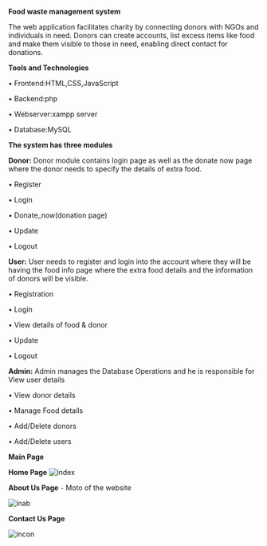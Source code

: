 
**Food waste management system**

The web application facilitates charity by connecting donors with NGOs and individuals in need. Donors can create accounts, list excess items like food and make them visible to those in need, enabling direct contact for donations.

**Tools and Technologies**

• Frontend:HTML,CSS,JavaScript

• Backend:php

• Webserver:xampp server

• Database:MySQL

**The system has three modules**

**Donor:** Donor module contains login page as well as the donate now page where the donor needs to specify the details of extra food.

• Register

• Login

• Donate_now(donation page)

• Update

• Logout

**User:** User needs to register and login into the account where they will be having the food info page where the extra food details and the information of donors will be visible.

• Registration

• Login

• View details of food & donor

• Update

• Logout

**Admin:** Admin manages the Database Operations and he is responsible for View user details

• View donor details

• Manage Food details

• Add/Delete donors

• Add/Delete users

**Main Page**

**Home Page**
![index](https://github.com/user-attachments/assets/928d8903-3b74-4c39-a382-0c19b013162f)

**About Us Page** - Moto of the  website

![inab](https://github.com/user-attachments/assets/ebb9a57d-1f11-4830-b8eb-954a61bf9191)

**Contact Us Page** 

![incon](https://github.com/user-attachments/assets/5f5a6c14-cd07-43fd-844e-e8cd63e89c01)

